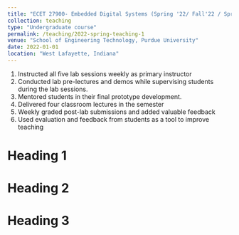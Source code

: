 ```yaml
---
title: "ECET 27900- Embedded Digital Systems (Spring '22/ Fall'22 / Spring '23)"
collection: teaching
type: "Undergraduate course"
permalink: /teaching/2022-spring-teaching-1
venue: "School of Engineering Technology, Purdue University"
date: 2022-01-01
location: "West Lafayette, Indiana"
---
```

1. Instructed all five lab sessions weekly as primary instructor
2. Conducted lab pre-lectures and demos while supervising students during the lab sessions.
3. Mentored students in their final prototype development.
4. Delivered four classroom lectures in the semester
5. Weekly graded post-lab submissions and added valuable feedback
6. Used evaluation and feedback from students as a tool to improve teaching
   
Heading 1
======

Heading 2
======

Heading 3
======
